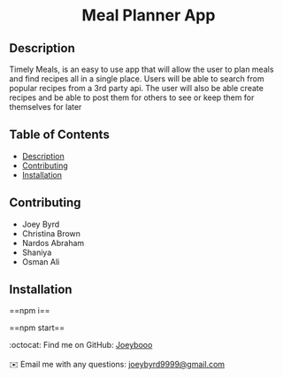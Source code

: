 <h1 align="center">Meal Planner App </h1>
  


## Description
Timely Meals, is an easy to use app that will allow the user to plan meals and find recipes all in a single place. Users will be able to search from popular recipes from a 3rd party api. The user will also be able create recipes and be able to post them for others to see or keep them for themselves for later

## Table of Contents
- [Description](#description)
- [Contributing](#contributing)
- [Installation](#installation)

## Contributing
* Joey Byrd
* Christina Brown
* Nardos Abraham
* Shaniya
* Osman Ali

## Installation

==npm i==
 
==npm start==



:octocat: Find me on GitHub: [Joeybooo](https://github.com/Joeybooo)<br />
<br />
✉️ Email me with any questions: joeybyrd9999@gmail.com<br /><br />
